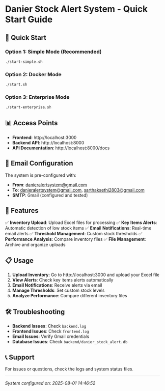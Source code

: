# Danier Stock Alert System - Quick Start Guide

## 🚀 Quick Start

### Option 1: Simple Mode (Recommended)
```bash
./start-simple.sh
```

### Option 2: Docker Mode
```bash
./start.sh
```

### Option 3: Enterprise Mode
```bash
./start-enterprise.sh
```

## 📊 Access Points

- **Frontend**: http://localhost:3000
- **Backend API**: http://localhost:8000
- **API Documentation**: http://localhost:8000/docs

## 📧 Email Configuration

The system is pre-configured with:
- **From**: danieralertsystem@gmail.com
- **To**: danieralertsystem@gmail.com, sarthaksethi2803@gmail.com
- **SMTP**: Gmail (configured and tested)

## 🔧 Features

✅ **Inventory Upload**: Upload Excel files for processing
✅ **Key Items Alerts**: Automatic detection of low stock items
✅ **Email Notifications**: Real-time email alerts
✅ **Threshold Management**: Custom stock thresholds
✅ **Performance Analysis**: Compare inventory files
✅ **File Management**: Archive and organize uploads

## 📋 Usage

1. **Upload Inventory**: Go to http://localhost:3000 and upload your Excel file
2. **View Alerts**: Check key items alerts automatically
3. **Email Notifications**: Receive alerts via email
4. **Manage Thresholds**: Set custom stock levels
5. **Analyze Performance**: Compare different inventory files

## 🛠️ Troubleshooting

- **Backend Issues**: Check `backend.log`
- **Frontend Issues**: Check `frontend.log`
- **Email Issues**: Verify Gmail credentials
- **Database Issues**: Check `backend/danier_stock_alert.db`

## 📞 Support

For issues or questions, check the logs and system status files.

---
*System configured on: 2025-08-01 14:46:52*
